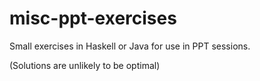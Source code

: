 # misc-ppt-exercises

Small exercises in Haskell or Java for use in PPT sessions.

(Solutions are unlikely to be optimal)
